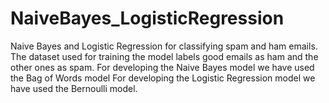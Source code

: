 # NaiveBayes_LogisticRegression
Naive Bayes and Logistic Regression for classifying spam and ham emails.
The dataset used for training the model labels good emails as ham and the other ones as spam.
For developing the Naive Bayes model we have used the Bag of Words model
For developing the Logistic Regression model we have used the Bernoulli model.
